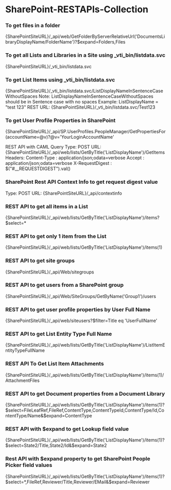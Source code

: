 # SharePoint-RESTAPIs-Collection

### To get files in a folder
{SharePointSiteURL}/_api/web/GetFolderByServerRelativeUrl('DocumentsLibraryDisplayName/FolderName')?$expand=Folders,Files

### To get all Lists and Libraries in a Site using _vti_bin/listdata.svc
{SharePointSiteURL}/_vti_bin/listdata.svc

### To get List Items using _vti_bin/listdata.svc
{SharePointSiteURL}/_vti_bin/listdata.svc/ListDisplayNameInSentenceCaseWithoutSpaces
Note: ListDisplayNameInSentenceCaseWithoutSpaces should be in Sentence case with no spaces
Example:
ListDisplayName = "test 123"
REST URL: {SharePointSiteURL}/_vti_bin/listdata.svc/Test123

### To get User Profile Properties in SharePoint
{SharePointSiteURL}/_api/SP.UserProfiles.PeopleManager/GetPropertiesFor(accountName=@v)?@v='YourLoginAccountName'

REST API with CAML Query
Type: POST
URL: {SharePointSiteURL}/_api/web/lists/GetByTitle('ListDisplayName')/GetItems
Headers:
Content-Type : application/json;odata=verbose
Accept : application/json;odata=verbose
X-RequestDigest : $("#__REQUESTDIGEST").val()

### SharePoint Rest API Context Info to get request digest value
Type: POST
URL: {SharePointSiteURL}/_api/contextinfo

### REST API to get all items in a List
{SharePointSiteURL}/_api/web/lists/GetByTitle('ListDisplayName')/items?$select=*

### REST API to get only 1 item from the List
{SharePointSiteURL}/_api/web/lists/GetByTitle('ListDisplayName')/items(1)

### REST API to get site groups
{SharePointSiteURL}/_api/Web/sitegroups

### REST API to get users from a SharePoint group
{SharePointSiteURL}/_api/Web/SiteGroups/GetByName('Group1')/users

### REST API to get user profile properties by User Full Name
{SharePointSiteURL}/_api/web/siteusers?$filter=Title eq 'UserFullName'

### REST API to get List Entity Type Full Name
{SharePointSiteURL}/_api/web/lists/GetByTitle('ListDisplayName')/ListItemEntityTypeFullName

### REST API To Get List Item Attachments
{SharePointSiteURL}/_api/web/lists/GetByTitle('ListDisplayName')/items(1)/AttachmentFiles

### REST API to get Document properties from a Document Library
{SharePointSiteURL}/_api/web/lists/GetByTitle('ListDisplayName')/items(1)?$select=FileLeafRef,FileRef,ContentType,ContentTypeId,ContentType/Id,ContentType/Name&$expand=ContentType

### REST API with $expand to get Lookup field value
{SharePointSiteURL}/_api/web/lists/GetByTitle('ListDisplayName')/items(1)?$select=State2/Title,State2/Id&$expand=State2

### Rest API with $expand property to get SharePoint People Picker field values
{SharePointSiteURL}/_api/web/lists/GetByTitle('ListDisplayName')/items(1)?$select=*,FileRef,Reviewer/Title,Reviewer/EMail&$expand=Reviewer
